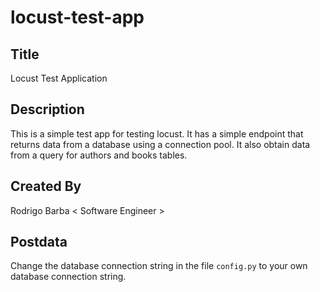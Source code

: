 # locust-test-app

## Title
Locust Test Application

## Description
This is a simple test app for testing locust. It has a simple endpoint that returns data from a database using a connection pool. It also obtain data from a query for authors and books tables.

## Created By
Rodrigo Barba < Software Engineer >

## Postdata
Change the database connection string in the file `config.py` to your own database connection string.